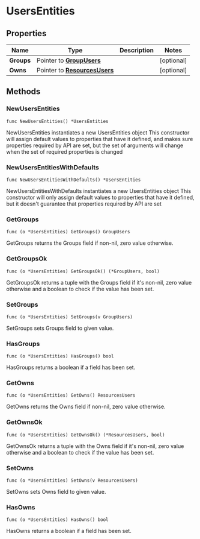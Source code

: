 # UsersEntities

## Properties

|Name | Type | Description | Notes|
|------------ | ------------- | ------------- | -------------|
|**Groups** | Pointer to [**GroupUsers**](GroupUsers.md) |  | [optional] |
|**Owns** | Pointer to [**ResourcesUsers**](ResourcesUsers.md) |  | [optional] |

## Methods

### NewUsersEntities

`func NewUsersEntities() *UsersEntities`

NewUsersEntities instantiates a new UsersEntities object
This constructor will assign default values to properties that have it defined,
and makes sure properties required by API are set, but the set of arguments
will change when the set of required properties is changed

### NewUsersEntitiesWithDefaults

`func NewUsersEntitiesWithDefaults() *UsersEntities`

NewUsersEntitiesWithDefaults instantiates a new UsersEntities object
This constructor will only assign default values to properties that have it defined,
but it doesn't guarantee that properties required by API are set

### GetGroups

`func (o *UsersEntities) GetGroups() GroupUsers`

GetGroups returns the Groups field if non-nil, zero value otherwise.

### GetGroupsOk

`func (o *UsersEntities) GetGroupsOk() (*GroupUsers, bool)`

GetGroupsOk returns a tuple with the Groups field if it's non-nil, zero value otherwise
and a boolean to check if the value has been set.

### SetGroups

`func (o *UsersEntities) SetGroups(v GroupUsers)`

SetGroups sets Groups field to given value.

### HasGroups

`func (o *UsersEntities) HasGroups() bool`

HasGroups returns a boolean if a field has been set.

### GetOwns

`func (o *UsersEntities) GetOwns() ResourcesUsers`

GetOwns returns the Owns field if non-nil, zero value otherwise.

### GetOwnsOk

`func (o *UsersEntities) GetOwnsOk() (*ResourcesUsers, bool)`

GetOwnsOk returns a tuple with the Owns field if it's non-nil, zero value otherwise
and a boolean to check if the value has been set.

### SetOwns

`func (o *UsersEntities) SetOwns(v ResourcesUsers)`

SetOwns sets Owns field to given value.

### HasOwns

`func (o *UsersEntities) HasOwns() bool`

HasOwns returns a boolean if a field has been set.



